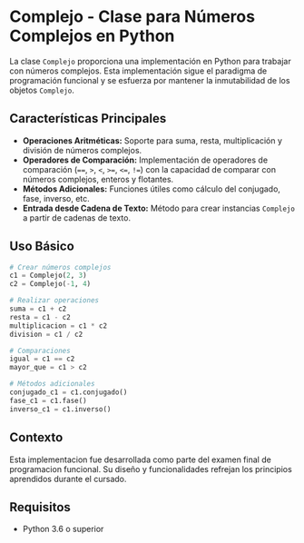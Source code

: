 
# Complejo - Clase para Números Complejos en Python

La clase `Complejo` proporciona una implementación en Python para trabajar con números complejos. Esta implementación sigue el paradigma de programación funcional y se esfuerza por mantener la inmutabilidad de los objetos `Complejo`.

## Características Principales

- **Operaciones Aritméticas:** Soporte para suma, resta, multiplicación y división de números complejos.
- **Operadores de Comparación:** Implementación de operadores de comparación (`==`, `>`, `<`, `>=`, `<=`, `!=`) con la capacidad de comparar con números complejos, enteros y flotantes.
- **Métodos Adicionales:** Funciones útiles como cálculo del conjugado, fase, inverso, etc.
- **Entrada desde Cadena de Texto:** Método para crear instancias `Complejo` a partir de cadenas de texto.

## Uso Básico

```python
# Crear números complejos
c1 = Complejo(2, 3)
c2 = Complejo(-1, 4)

# Realizar operaciones
suma = c1 + c2
resta = c1 - c2
multiplicacion = c1 * c2
division = c1 / c2

# Comparaciones
igual = c1 == c2
mayor_que = c1 > c2

# Métodos adicionales
conjugado_c1 = c1.conjugado()
fase_c1 = c1.fase()
inverso_c1 = c1.inverso()
```
## Contexto

Esta implementacion fue desarrollada como parte del examen final de programacion funcional. Su diseño y funcionalidades refrejan los principios aprendidos durante el cursado.

## Requisitos

- Python 3.6 o superior